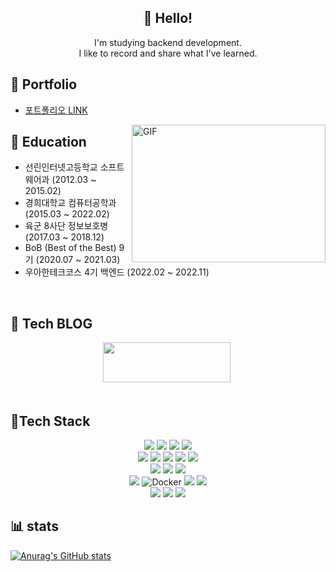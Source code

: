 <h2 align="center">👋 Hello!</h2>
<p align="center">
I'm studying backend development. </br>
I like to record and share what I've learned. </br>
</p>

## 🔎 **Portfolio**
- [포트폴리오 LINK](https://indecisive-smash-5a2.notion.site/099cc58b884e4920b24945ecc4e3c4dd)

<img align="right" alt="GIF" src="https://github.com/abhisheknaiidu/abhisheknaiidu/blob/master/code.gif?raw=true" width="310" height="220" />

<!--START_SECTION:waka-->
## 📝 **Education**
- 선린인터넷고등학교 소프트웨어과 (2012.03 ~ 2015.02)
- 경희대학교 컴퓨터공학과 (2015.03 ~ 2022.02)
- 육군 8사단 정보보호병 (2017.03 ~ 2018.12)
- BoB (Best of the Best) 9기 (2020.07 ~ 2021.03)
- 우아한테크코스 4기 백엔드 (2022.02 ~ 2022.11)

<!--END_SECTION:waka-->
</br>

<h2> 📖 Tech BLOG</h2>
<div align="center"> 
  <a href="https://jaehhh.tistory.com/"><img src="https://user-images.githubusercontent.com/57438644/208242451-9e26cff9-1203-4122-8756-61834067353d.png" width="204" height="64"/></a>&nbsp
</div>  

</br>

<h2> 🚀Tech Stack</h2>
<div align="center"> 
  <img src="https://img.shields.io/badge/java-007396?style=for-the-badge&logo=java&logoColor=white"> 
  <img src="https://img.shields.io/badge/Kotlin-7F52FF?style=for-the-badge&logo=kotlin&logoColor=white"> 
  <img src="https://img.shields.io/badge/python-3776AB?style=for-the-badge&logo=python&logoColor=white">
  <img src="https://img.shields.io/badge/c++-00599C?style=for-the-badge&logo=c%2B%2B&logoColor=white">
  <br>
  <img src="https://img.shields.io/badge/spring-6DB33F?style=for-the-badge&logo=spring&logoColor=white"> 
  <img src="https://img.shields.io/badge/Spring%20Boot-6DB33F?style=for-the-badge&logo=Spring%20Boot&logoColor=white"> 
  <img src="https://img.shields.io/badge/JPA-2EB12F?style=for-the-badge&logo=JPA&logoColor=white"> 
  <img src="https://img.shields.io/badge/Spring%20Data%20JPA-1YB12F?style=for-the-badge&logo=JPA&logoColor=white">
  <img src="https://img.shields.io/badge/QueryDsl-232F3E?style=for-the-badge&logo=QueryDsl&logoColor=white"> 
  <br>
  <img src="https://img.shields.io/badge/Jenkins-D24939?style=for-the-badge&logo=Jenkins&logoColor=white"> 
  <img src="https://img.shields.io/badge/Flyway-CC0200?style=for-the-badge&logo=Flyway&logoColor=white">
  <img src="https://img.shields.io/badge/Restdocs-6DB33F?style=for-the-badge&logo=Restdocs&logoColor=white"> 
  <br>
  <img src="https://img.shields.io/badge/mysql-4479A1?style=for-the-badge&logo=mysql&logoColor=white"> 
  <img alt="Docker" src="https://img.shields.io/badge/h2-CC0200?style=for-the-badge&logo=h2&logoColor=white" />
  <img src="https://img.shields.io/badge/Amazon AWS-232F3E?style=for-the-badge&logo=Amazon AWS&logoColor=white"> 
  <img src="https://img.shields.io/badge/Amazon EC2-FF9900?style=for-the-badge&logo=Amazon EC2&logoColor=white">  
  <br>  
  <img src="https://img.shields.io/badge/GitHub-181717?style=for-the-badge&logo=GitHub&logoColor=white">   
  <img src="https://img.shields.io/badge/Sourcetree-0052CC?style=for-the-badge&logo=Sourcetree&logoColor=white"> 
  <img src="https://img.shields.io/badge/Slack-4A154B?style=for-the-badge&logo=Slack&logoColor=white">
  <br>
</div>  

## 📊 stats

  
[![Anurag's GitHub stats](https://github-readme-stats.vercel.app/api?username=asebn1&hide=stars&count_private=true&show_icons=true&theme=buefy)](https://github.com/anuraghazra/github-readme-stats) 
 </div>
